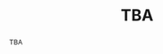 ---
surname: Zozaya
speaker: Andoni Zozaya
institution: University of Ljubljana
website: https://sites.google.com/view/andonizozaya/orrialdea
title: "TBA"
abstract: "TBA"
---